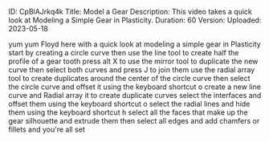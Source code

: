 ID: CpBlAJrkq4k
Title: Model a Gear
Description: This video takes a quick look at Modeling a Simple Gear in Plasticity.
Duration: 60
Version: 
Uploaded: 2023-05-18

yum yum Floyd here with a quick look at
modeling a simple gear in Plasticity
start by creating a circle curve then
use the line tool to create half the
profile of a gear tooth press alt X to
use the mirror tool to duplicate the new
curve then select both curves and press
J to join them use the radial array tool
to create duplicates around the center
of the circle curve
then select the circle curve and offset
it using the keyboard shortcut o
create a new line curve and Radial array
it to create duplicate curves
select the interfaces and offset them
using the keyboard shortcut o
select the radial lines and hide them
using the keyboard shortcut h
select all the faces that make up the
gear silhouette and extrude them
then select all edges and add chamfers
or fillets and you're all set

